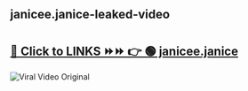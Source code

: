 
 ## janicee.janice-leaked-video 

# <h2><a href="https://clipsfans.com/janicee.janice&ref=git">🔗 Click to LINKS ⏩⏩ 👉 🟢 janicee.janice </a></h2>

<a href="https://clipsfans.com/janicee.janice&ref=git" rel="nofollow" data-target="animated-image.originalLink"><img src="https://i.ibb.co.com/xMMVF88/686577567.gif" alt="Viral Video Original" style="max-width: 100%; display: inline-block;" data-target="animated-image.originalImage"></a>
